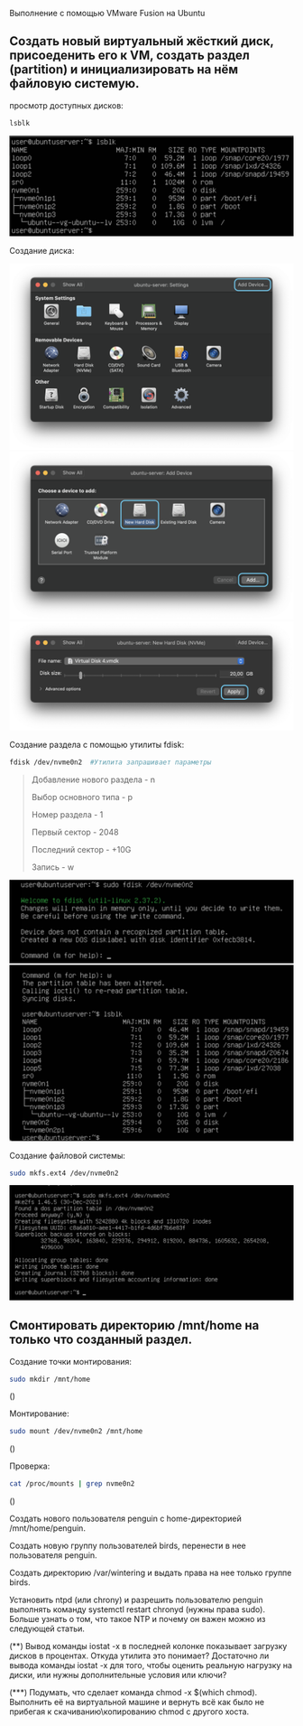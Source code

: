 Выполнение с помощью VMware Fusion на Ubuntu

Создать новый виртуальный жёсткий диск, присоеденить его к VM, создать раздел (partition) и инициализировать на нём файловую системую.
-
просмотр доступных дисков:

``` bash
lsblk 
```
![](/HW2/assets/1-1.png) 

Создание диска:  

![](/HW2/assets/1-2.png) 
![](/HW2/assets/1-3.png)  
![](/HW2/assets/1-4.png) 


Создание раздела с помощью утилиты fdisk:

``` bash
fdisk /dev/nvme0n2  #Утилита запрашивает параметры 
```
>Добавление нового раздела - n
>
>Выбор основного типа - p
>
>Номер раздела - 1
>
>Первый сектор - 2048
>
>Последний сектор - +10G
>
>Запись - w
>
![](/HW2/assets/1-5.png)  
![](/HW2/assets/1-6.png) 

Создание файловой системы:

``` bash
sudo mkfs.ext4 /dev/nvme0n2
```
![](/HW2/assets/1-7.png) 

Смонтировать директорию /mnt/home на только что созданный раздел.  
-
Создание точки монтирования:

``` bash
sudo mkdir /mnt/home 
```
()  

Монтирование:

``` bash
sudo mount /dev/nvme0n2 /mnt/home
```
()  

Проверка:

``` bash
cat /proc/mounts | grep nvme0n2
```
()

Создать нового пользователя penguin с home-директорией /mnt/home/penguin.

Создать новую группу пользователей birds, перенести в нее пользователя penguin.

Cоздать директорию /var/wintering и выдать права на нее только группе birds.

Установить ntpd (или chrony) и разрешить пользователю penguin выполнять команду systemctl restart chronyd (нужны права sudo). Больше узнать о том, что такое NTP и почему он важен можно из следующей статьи.

(**) Вывод команды iostat -x в последней колонке показывает загрузку дисков в процентах. Откуда утилита это понимает?
Достаточно ли вывода команды iostat -x для того, чтобы оценить реальную нагрузку на диски, или нужны дополнительные условия или ключи?

(***) Подумать, что сделает команда chmod -x $(which chmod). Выполнить её на виртуальной машине и вернуть всё как было не прибегая к скачиванию\копированию chmod с другого хоста.
